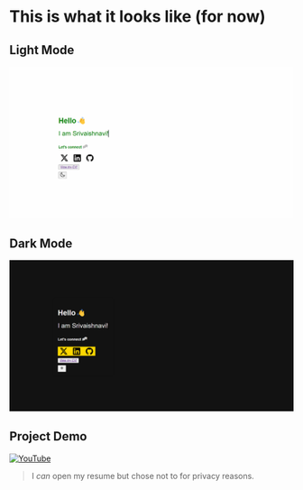 # This is what it looks like (for now) 

## Light Mode
![Preview](preview_light.png)

## Dark Mode
![Preview](preview_dark.png)

## Project Demo
[![YouTube](https://img.youtube.com/vi/xh1XhLXBthE/0.jpg)](https://www.youtube.com/watch?v=xh1XhLXBthE) 
> I *can* open my resume but chose not to for privacy reasons. 
